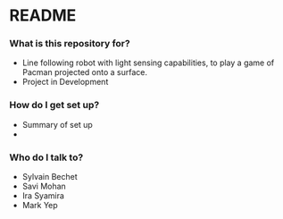 # README #

### What is this repository for? ###

* Line following robot with light sensing capabilities, to play a game of Pacman projected onto a surface.
* Project in Development

### How do I get set up? ###

* Summary of set up
* 

### Who do I talk to? ###

* Sylvain Bechet
* Savi Mohan
* Ira Syamira 
* Mark Yep